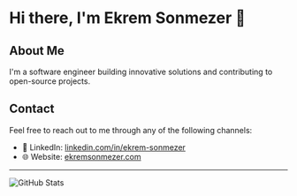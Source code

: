 # Hi there, I'm Ekrem Sonmezer 👋

## About Me

I'm a software engineer building innovative solutions and contributing to open-source projects.

## Contact

Feel free to reach out to me through any of the following channels:

- 💼 LinkedIn: [linkedin.com/in/ekrem-sonmezer](https://linkedin.com/in/ekremsonmezer)
- 🌐 Website: [ekremsonmezer.com](https://ekremsonmezer.com)

---

![GitHub Stats](https://github-readme-stats.vercel.app/api?username=sonmezerekrem&show_icons=true&theme=default)
